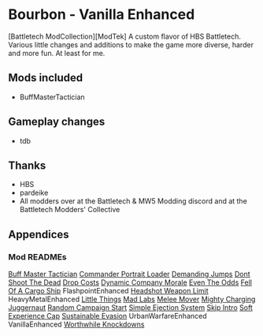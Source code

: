 # Bourbon - Vanilla Enhanced

[Battletech ModCollection][ModTek] A custom flavor of HBS Battletech. Various little changes and additions to make the game more diverse, harder and more fun. At least for me. 

## Mods included
* BuffMasterTactician


## Gameplay changes
* tdb

## Thanks
* HBS
* pardeike
* All modders over at the Battletech & MW5 Modding discord and at the Battletech Modders' Collective

## Appendices

### Mod READMEs
[Buff Master Tactician](./BuffMasterTactician/README.md) 
[Commander Portrait Loader](./CommanderPortraitLoader/README.md) 
[Demanding Jumps](./DemandingJumps/README.md) 
[Dont Shoot The Dead](./DontShootTheDead/README.md) 
[Drop Costs](./DropCosts/README.md) 
[Dynamic Company Morale](./DynamicCompanyMorale/README.md) 
[Even The Odds](./EvenTheOdds/README.md) 
[Fell Of A Cargo Ship](./FellOfACargoShip/README.md) 
FlashpointEnhanced 
[Headshot Weapon Limit](./HeadshotWeaponLimit/README.md) 
HeavyMetalEnhanced 
[Little Things](./LittleThings/README.md) 
[Mad Labs](./MadLabs/README.md) 
[Melee Mover](./MeleeMover/README.md) 
[Mighty Charging Juggernaut](./MightyChargingJuggernaut/README.md) 
[Random Campaign Start](./RandomCampaignStart/README.md) 
[Simple  Ejection System](./SimpleEjectionSystem/README.md) 
[Skip Intro](./SkipIntro/README.md) 
[Soft Experience Cap](./SoftExperienceCap/README.md) 
[Sustainable Evasion](./SustainableEvasion/README.md) 
UrbanWarfareEnhanced 
VanillaEnhanced 
[Worthwhile Knockdowns](./WorthwhileKnockdowns/README.md) 